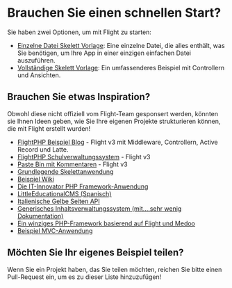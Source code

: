 # Brauchen Sie einen schnellen Start?

Sie haben zwei Optionen, um mit Flight zu starten:

- [Einzelne Datei Skelett Vorlage](https://github.com/flightphp/skeleton-simple): Eine einzelne Datei, die alles enthält, was Sie benötigen, um Ihre App in einer einzigen einfachen Datei auszuführen.
- [Vollständige Skelett Vorlage](https://github.com/flightphp/skeleton): Ein umfassenderes Beispiel mit Controllern und Ansichten.

## Brauchen Sie etwas Inspiration?

Obwohl diese nicht offiziell vom Flight-Team gesponsert werden, könnten sie Ihnen Ideen geben, wie Sie Ihre eigenen Projekte strukturieren können, die mit Flight erstellt wurden!

- [FlightPHP Beispiel Blog](https://github.com/n0nag0n/flightphp-blog) - Flight v3 mit Middleware, Controllern, Active Record und Latte.
- [FlightPHP Schulverwaltungssystem](https://github.com/krmu/FlightPHP_School) - Flight v3
- [Paste Bin mit Kommentaren](https://github.com/n0nag0n/commie2) - Flight v3
- [Grundlegende Skelettanwendung](https://github.com/markhughes/flight-skeleton)
- [Beispiel Wiki](https://github.com/Skayo/FlightWiki)
- [Die IT-Innovator PHP Framework-Anwendung](https://github.com/itinnovator/myphp-app)
- [LittleEducationalCMS (Spanisch)](https://github.com/casgin/LittleEducationalCMS)
- [Italienische Gelbe Seiten API](https://github.com/chiccomagnus/PGAPI)
- [Generisches Inhaltsverwaltungssystem (mit....sehr wenig Dokumentation)](https://github.com/recepuncu/cms)
- [Ein winziges PHP-Framework basierend auf Flight und Medoo](https://github.com/ycrao/tinyme)
- [Beispiel MVC-Anwendung](https://github.com/paddypei/Flight-MVC)

## Möchten Sie Ihr eigenes Beispiel teilen?

Wenn Sie ein Projekt haben, das Sie teilen möchten, reichen Sie bitte einen Pull-Request ein, um es zu dieser Liste hinzuzufügen!